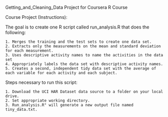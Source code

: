 Getting_and_Cleaning_Data
Project for Coursera R Course

Course Project (Instructions):

The goal is to create one R script called run_analysis.R that does the following:

    1. Merges the training and the test sets to create one data set.
    2. Extracts only the measurements on the mean and standard deviation for each measurement.
    3. Uses descriptive activity names to name the activities in the data set
    4. Appropriately labels the data set with descriptive activity names.
    5. Creates a second, independent tidy data set with the average of each variable for each activity and each subject.

Steps necessary to run this script: 

    1. Download the UCI HAR Dataset data source to a folder on your local drive.
    2. Set appropriate working directory. 
    3. Run_analysis.R" will generate a new output file named tiny_data.txt.

